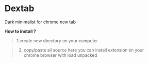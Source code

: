 # Dextab
Dark minimalist for chrome new tab

**How to install ?**
> 1.create new directory on your computer

> 2. copy/paste all source here you can install extension on your chrome browser with load unpacked
